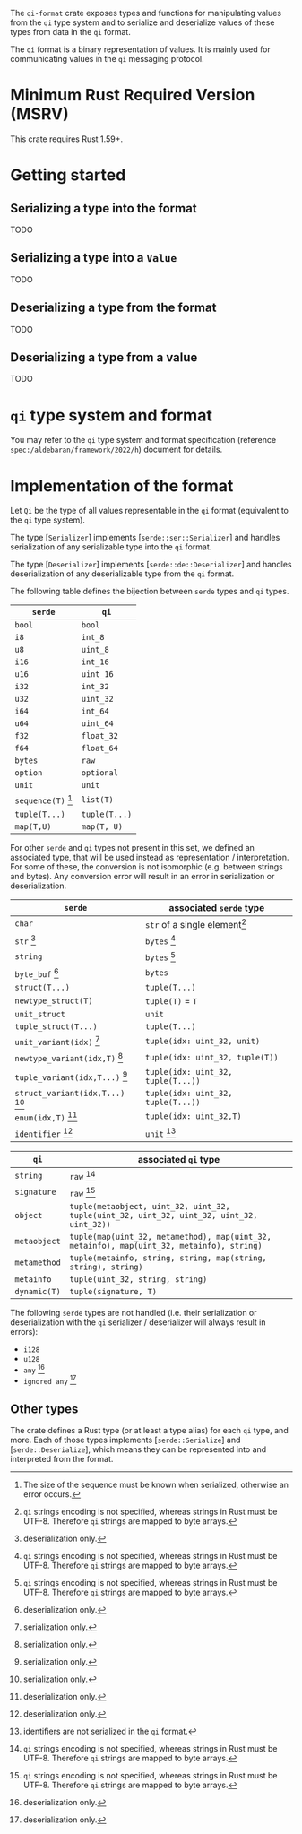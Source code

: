The `qi-format` crate exposes types and functions for manipulating values from
the `qi` type system and to serialize and deserialize values of these types from
data in the `qi` format.

The `qi` format is a binary representation of values. It is mainly used for
communicating values in the `qi` messaging protocol.

# Minimum Rust Required Version (MSRV)

This crate requires Rust 1.59+.

# Getting started

## Serializing a type into the format

TODO

## Serializing a type into a `Value`

TODO

## Deserializing a type from the format

TODO

## Deserializing a type from a value

TODO

# `qi` type system and format

You may refer to the `qi` type system and format specification (reference
`spec:/aldebaran/framework/2022/h`) document for details.

# Implementation of the format

Let `Qi` be the type of all values representable in the `qi` format (equivalent
to the `qi` type system).

The type [`Serializer`] implements [`serde::ser::Serializer`] and handles
serialization of any serializable type into the `qi` format.

The type [`Deserializer`] implements [`serde::de::Deserializer`] and handles deserialization
of any deserializable type from the `qi` format.

The following table defines the bijection between `serde` types and `qi` types.

| `serde` | `qi` |
| - | - |
| `bool` | `bool` |
| `i8` | `int_8` |
| `u8` | `uint_8` |
| `i16` | `int_16` |
| `u16` | `uint_16` |
| `i32` | `int_32` |
| `u32` | `uint_32` |
| `i64` | `int_64` |
| `u64` | `uint_64` |
| `f32` | `float_32` |
| `f64` | `float_64` |
| `bytes` | `raw` |
| `option` | `optional` |
| `unit` | `unit` |
| `sequence(T)` [^list-known-size] | `list(T)` |
| `tuple(T...)` | `tuple(T...)` |
| `map(T,U)` | `map(T, U)` |

For other `serde` and `qi` types not present in this set, we defined an
associated type, that will be used instead as representation / interpretation.
For some of these, the conversion is not isomorphic (e.g. between strings and
bytes). Any conversion error will result in an error in serialization or
deserialization.

| `serde` | associated `serde` type |
| - | - |
| `char` | `str` of a single element[^string-as-bytes] |
| `str` [^de-only] | `bytes` [^string-as-bytes] |
| `string` | `bytes` [^string-as-bytes] |
| `byte_buf` [^de-only] | `bytes` |
| `struct(T...)` | `tuple(T...)` |
| `newtype_struct(T)` | `tuple(T)` = `T` |
| `unit_struct` | `unit` |
| `tuple_struct(T...)` | `tuple(T...)` |
| `unit_variant(idx)` [^ser-only] | `tuple(idx: uint_32, unit)` |
| `newtype_variant(idx,T)` [^ser-only] | `tuple(idx: uint_32, tuple(T))` |
| `tuple_variant(idx,T...)` [^ser-only] | `tuple(idx: uint_32, tuple(T...))` |
| `struct_variant(idx,T...)` [^ser-only] | `tuple(idx: uint_32, tuple(T...))` |
| `enum(idx,T)` [^de-only] | `tuple(idx: uint_32,T)` |
| `identifier` [^de-only] | `unit` [^no-ident] |

| `qi` | associated `qi` type |
| - | - |
| `string` | `raw` [^string-as-bytes] |
| `signature` | `raw` [^string-as-bytes] |
| `object` | `tuple(metaobject, uint_32, uint_32, tuple(uint_32, uint_32, uint_32, uint_32, uint_32))` |
| `metaobject` | `tuple(map(uint_32, metamethod), map(uint_32, metainfo), map(uint_32, metainfo), string)` |
| `metamethod` | `tuple(metainfo, string, string, map(string, string), string)` |
| `metainfo` | `tuple(uint_32, string, string)` |
| `dynamic(T)` | `tuple(signature, T)` |

The following `serde` types are not handled (i.e. their serialization or
deserialization with the `qi` serializer / deserializer will always result in errors):

- `i128`
- `u128`
- `any` [^de-only]
- `ignored any` [^de-only]

[^ser-only]: serialization only.

[^de-only]: deserialization only.

[^string-as-bytes]: `qi` strings encoding is not specified, whereas strings in Rust must be
UTF-8. Therefore `qi` strings are mapped to byte arrays.

[^no-ident]: identifiers are not serialized in the `qi` format.

[^list-known-size]: The size of the sequence must be known when serialized, otherwise an error occurs.

## Other types

The crate defines a Rust type (or at least a type alias) for each `qi` type, and more.
Each of those types implements [`serde::Serialize`] and [`serde::Deserialize`], which
means they can be represented into and interpreted from the format.
